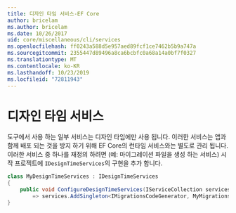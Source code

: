 ```yaml
---
title: 디자인 타임 서비스-EF Core
author: bricelam
ms.author: bricelam
ms.date: 10/26/2017
uid: core/miscellaneous/cli/services
ms.openlocfilehash: ff0243a588d5e957aed89fcf1ce7462b5b9a747a
ms.sourcegitcommit: 2355447d89496a8ca6bcbfc0a68a14a0bf7f0327
ms.translationtype: MT
ms.contentlocale: ko-KR
ms.lasthandoff: 10/23/2019
ms.locfileid: "72811943"
---
```

# <a name="design-time-services"></a>디자인 타임 서비스

도구에서 사용 하는 일부 서비스는 디자인 타임에만 사용 됩니다. 이러한 서비스는 앱과 함께 배포 되는 것을 방지 하기 위해 EF Core의 런타임 서비스와는 별도로 관리 됩니다. 이러한 서비스 중 하나를 재정의 하려면 (예: 마이그레이션 파일을 생성 하는 서비스) 시작 프로젝트에 `IDesignTimeServices`의 구현을 추가 합니다.

``` csharp
class MyDesignTimeServices : IDesignTimeServices
{
    public void ConfigureDesignTimeServices(IServiceCollection services)
        => services.AddSingleton<IMigrationsCodeGenerator, MyMigrationsCodeGenerator>()
}
```
